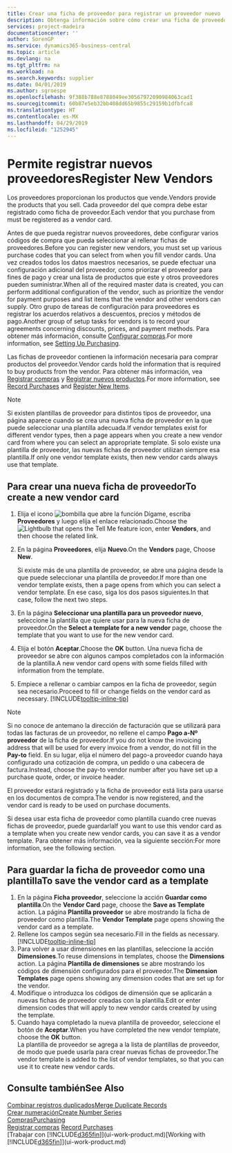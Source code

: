 ```yaml
---
title: Crear una ficha de proveedor para registrar un proveedor nuevo | Documentos de Microsoft
description: Obtenga información sobre cómo crear una ficha de proveedor para registrar un nuevo proveedor.
services: project-madeira
documentationcenter: ''
author: SorenGP
ms.service: dynamics365-business-central
ms.topic: article
ms.devlang: na
ms.tgt_pltfrm: na
ms.workload: na
ms.search.keywords: supplier
ms.date: 04/01/2019
ms.author: sgroespe
ms.openlocfilehash: 9f388b788e8788049ee30567972090984063cad1
ms.sourcegitcommit: 60b87e5eb32bb408dd65b9855c29159b1dfbfca8
ms.translationtype: HT
ms.contentlocale: es-MX
ms.lasthandoff: 04/29/2019
ms.locfileid: "1252945"
---
```

# <a name="register-new-vendors"></a><span data-ttu-id="52677-103">Permite registrar nuevos proveedores</span><span class="sxs-lookup"><span data-stu-id="52677-103">Register New Vendors</span></span>
<span data-ttu-id="52677-104">Los proveedores proporcionan los productos que vende.</span><span class="sxs-lookup"><span data-stu-id="52677-104">Vendors provide the products that you sell.</span></span> <span data-ttu-id="52677-105">Cada proveedor del que compra debe estar registrado como ficha de proveedor.</span><span class="sxs-lookup"><span data-stu-id="52677-105">Each vendor that you purchase from must be registered as a vendor card.</span></span>

<span data-ttu-id="52677-106">Antes de que pueda registrar nuevos proveedores, debe configurar varios códigos de compra que pueda seleccionar al rellenar fichas de proveedores.</span><span class="sxs-lookup"><span data-stu-id="52677-106">Before you can register new vendors, you must set up various purchase codes that you can select from when you fill vendor cards.</span></span> <span data-ttu-id="52677-107">Una vez creados todos los datos maestros necesarios, se puede efectuar una configuración adicional del proveedor, como priorizar el proveedor para fines de pago y crear una lista de productos que este y otros proveedores pueden suministrar.</span><span class="sxs-lookup"><span data-stu-id="52677-107">When all of the required master data is created, you can perform additional configuration of the vendor, such as prioritize the vendor for payment purposes and list items that the vendor and other vendors can supply.</span></span> <span data-ttu-id="52677-108">Otro grupo de tareas de configuración para proveedores es registrar los acuerdos relativos a descuentos, precios y métodos de pago.</span><span class="sxs-lookup"><span data-stu-id="52677-108">Another group of setup tasks for vendors is to record your agreements concerning discounts, prices, and payment methods.</span></span> <span data-ttu-id="52677-109">Para obtener más información, consulte [Configurar compras](purchasing-setup-purchasing.md).</span><span class="sxs-lookup"><span data-stu-id="52677-109">For more information, see [Setting Up Purchasing](purchasing-setup-purchasing.md).</span></span>

<span data-ttu-id="52677-110">Las fichas de proveedor contienen la información necesaria para comprar productos del proveedor.</span><span class="sxs-lookup"><span data-stu-id="52677-110">Vendor cards hold the information that is required to buy products from the vendor.</span></span> <span data-ttu-id="52677-111">Para obtener más información, vea [Registrar compras](purchasing-how-record-purchases.md) y [Registrar nuevos productos](inventory-how-register-new-items.md).</span><span class="sxs-lookup"><span data-stu-id="52677-111">For more information, see [Record Purchases](purchasing-how-record-purchases.md) and [Register New Items](inventory-how-register-new-items.md).</span></span>

> [!NOTE]  
>   <span data-ttu-id="52677-112">Si existen plantillas de proveedor para distintos tipos de proveedor, una página aparece cuando se crea una nueva ficha de proveedor en la que puede seleccionar una plantilla adecuada.</span><span class="sxs-lookup"><span data-stu-id="52677-112">If vendor templates exist for different vendor types, then a page appears when you create a new vendor card from where you can select an appropriate template.</span></span> <span data-ttu-id="52677-113">Si solo existe una plantilla de proveedor, las nuevas fichas de proveedor utilizan siempre esa plantilla.</span><span class="sxs-lookup"><span data-stu-id="52677-113">If only one vendor template exists, then new vendor cards always use that template.</span></span>

## <a name="to-create-a-new-vendor-card"></a><span data-ttu-id="52677-114">Para crear una nueva ficha de proveedor</span><span class="sxs-lookup"><span data-stu-id="52677-114">To create a new vendor card</span></span>
1. <span data-ttu-id="52677-115">Elija el icono ![bombilla que abre la función Dígame](media/ui-search/search_small.png "Dígame que desea hacer"), escriba **Proveedores** y luego elija el enlace relacionado.</span><span class="sxs-lookup"><span data-stu-id="52677-115">Choose the ![Lightbulb that opens the Tell Me feature](media/ui-search/search_small.png "Tell me what you want to do") icon, enter **Vendors**, and then choose the related link.</span></span>  
2. <span data-ttu-id="52677-116">En la página **Proveedores**, elija **Nuevo**.</span><span class="sxs-lookup"><span data-stu-id="52677-116">On the **Vendors** page, Choose **New**.</span></span>

    <span data-ttu-id="52677-117">Si existe más de una plantilla de proveedor, se abre una página desde la que puede seleccionar una plantilla de proveedor.</span><span class="sxs-lookup"><span data-stu-id="52677-117">If more than one vendor template exists, then a page opens from which you can select a vendor template.</span></span> <span data-ttu-id="52677-118">En ese caso, siga los dos pasos siguientes.</span><span class="sxs-lookup"><span data-stu-id="52677-118">In that case, follow the next two steps.</span></span>
3. <span data-ttu-id="52677-119">En la página **Seleccionar una plantilla para un proveedor nuevo**, seleccione la plantilla que quiere usar para la nueva ficha de proveedor.</span><span class="sxs-lookup"><span data-stu-id="52677-119">On the **Select a template for a new vendor** page, choose the template that you want to use for the new vendor card.</span></span>
4. <span data-ttu-id="52677-120">Elija el botón **Aceptar**.</span><span class="sxs-lookup"><span data-stu-id="52677-120">Choose the **OK** button.</span></span> <span data-ttu-id="52677-121">Una nueva ficha de proveedor se abre con algunos campos completados con la información de la plantilla.</span><span class="sxs-lookup"><span data-stu-id="52677-121">A new vendor card opens with some fields filled with information from the template.</span></span>
5. <span data-ttu-id="52677-122">Empiece a rellenar o cambiar campos en la ficha de proveedor, según sea necesario.</span><span class="sxs-lookup"><span data-stu-id="52677-122">Proceed to fill or change fields on the vendor card as necessary.</span></span> [!INCLUDE[tooltip-inline-tip](includes/tooltip-inline-tip_md.md)]

> [!NOTE]  
>   <span data-ttu-id="52677-123">Si no conoce de antemano la dirección de facturación que se utilizará para todas las facturas de un proveedor, no rellene el campo **Pago a-Nº proveedor** de la ficha de proveedor.</span><span class="sxs-lookup"><span data-stu-id="52677-123">If you do not know the invoicing address that will be used for every invoice from a vendor, do not fill in the **Pay-to** field.</span></span> <span data-ttu-id="52677-124">En su lugar, elija el número del pago-a proveedor cuando haya configurado una cotización de compra, un pedido o una cabecera de factura.</span><span class="sxs-lookup"><span data-stu-id="52677-124">Instead, choose the pay-to vendor number after you have set up a purchase quote, order, or invoice header.</span></span>

<span data-ttu-id="52677-125">El proveedor estará registrado y la ficha de proveedor está lista para usarse en los documentos de compra.</span><span class="sxs-lookup"><span data-stu-id="52677-125">The vendor is now registered, and the vendor card is ready to be used on purchase documents.</span></span>

<span data-ttu-id="52677-126">Si desea usar esta ficha de proveedor como plantilla cuando cree nuevas fichas de proveedor, puede guardarla</span><span class="sxs-lookup"><span data-stu-id="52677-126">If you want to use this vendor card as a template when you create new vendor cards, you can save it as a vendor template.</span></span> <span data-ttu-id="52677-127">Para obtener más información, vea la siguiente sección:</span><span class="sxs-lookup"><span data-stu-id="52677-127">For more information, see the following section.</span></span>

## <a name="to-save-the-vendor-card-as-a-template"></a><span data-ttu-id="52677-128">Para guardar la ficha de proveedor como una plantilla</span><span class="sxs-lookup"><span data-stu-id="52677-128">To save the vendor card as a template</span></span>
1. <span data-ttu-id="52677-129">En la página **Ficha proveedor**, seleccione la acción **Guardar como plantilla**.</span><span class="sxs-lookup"><span data-stu-id="52677-129">On the **Vendor Card** page, choose the **Save as Template** action.</span></span> <span data-ttu-id="52677-130">La página **Plantilla proveedor** se abre mostrando la ficha de proveedor como plantilla.</span><span class="sxs-lookup"><span data-stu-id="52677-130">The **Vendor Template** page opens showing the vendor card as a template.</span></span>
2. <span data-ttu-id="52677-131">Rellene los campos según sea necesario.</span><span class="sxs-lookup"><span data-stu-id="52677-131">Fill in the fields as necessary.</span></span> [!INCLUDE[tooltip-inline-tip](includes/tooltip-inline-tip_md.md)]
3. <span data-ttu-id="52677-132">Para volver a usar dimensiones en las plantillas, seleccione la acción **Dimensiones**.</span><span class="sxs-lookup"><span data-stu-id="52677-132">To reuse dimensions in templates, choose the **Dimensions** action.</span></span> <span data-ttu-id="52677-133">La página **Plantilla de dimensiones** se abre mostrando los códigos de dimensión configurados para el proveedor.</span><span class="sxs-lookup"><span data-stu-id="52677-133">The **Dimension Templates** page opens showing any dimension codes that are set up for the vendor.</span></span>
4. <span data-ttu-id="52677-134">Modifique o introduzca los códigos de dimensión que se aplicarán a nuevas fichas de proveedor creadas con la plantilla.</span><span class="sxs-lookup"><span data-stu-id="52677-134">Edit or enter dimension codes that will apply to new vendor cards created by using the template.</span></span>
5. <span data-ttu-id="52677-135">Cuando haya completado la nueva plantilla de proveedor, seleccione el botón de **Aceptar**.</span><span class="sxs-lookup"><span data-stu-id="52677-135">When you have completed the new vendor template, choose the **OK** button.</span></span>  
   <span data-ttu-id="52677-136">La plantilla de proveedor se agrega a la lista de plantillas de proveedor, de modo que puede usarla para crear nuevas fichas de proveedor.</span><span class="sxs-lookup"><span data-stu-id="52677-136">The vendor template is added to the list of vendor templates, so that you can use it to create new vendor cards.</span></span>

## <a name="see-also"></a><span data-ttu-id="52677-137">Consulte también</span><span class="sxs-lookup"><span data-stu-id="52677-137">See Also</span></span>
[<span data-ttu-id="52677-138">Combinar registros duplicados</span><span class="sxs-lookup"><span data-stu-id="52677-138">Merge Duplicate Records</span></span>](sales-how-merge-duplicate-records.md)  
[<span data-ttu-id="52677-139">Crear numeración</span><span class="sxs-lookup"><span data-stu-id="52677-139">Create Number Series</span></span>](ui-create-number-series.md)  
[<span data-ttu-id="52677-140">Compras</span><span class="sxs-lookup"><span data-stu-id="52677-140">Purchasing</span></span>](purchasing-manage-purchasing.md)  
<span data-ttu-id="52677-141">[Registrar compras](purchasing-how-record-purchases.md) </span><span class="sxs-lookup"><span data-stu-id="52677-141">[Record Purchases](purchasing-how-record-purchases.md) </span></span>  
<span data-ttu-id="52677-142">[Trabajar con [!INCLUDE[d365fin](includes/d365fin_md.md)]](ui-work-product.md)</span><span class="sxs-lookup"><span data-stu-id="52677-142">[Working with [!INCLUDE[d365fin](includes/d365fin_md.md)]](ui-work-product.md)</span></span>  
